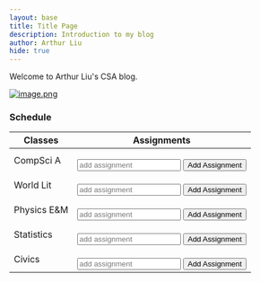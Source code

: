 ```yaml
---
layout: base
title: Title Page
description: Introduction to my blog
author: Arthur Liu
hide: true
---
```


Welcome to Arthur Liu's CSA blog.

[![image.png](https://i.postimg.cc/90K7ymVs/image.png)](https://postimg.cc/zHwvr1yk)

### Schedule

<table id="schedule">
  <thead>
    <tr>
      <th>Classes</th>
      <th>Assignments</th>
    </tr>
  </thead>
  <tbody>
    <tr>
      <td>CompSci A</td>
      <td>
        <ul id="csa-assignments"></ul>
        <input type="text" id="csa-assignment" placeholder="add assignment">
        <button onclick="add('csa')">Add Assignment</button>
      </td>
    </tr>
    <tr>
      <td>World Lit</td>
      <td>
        <ul id="lit-assignments"></ul>
        <input type="text" id="lit-assignment" placeholder="add assignment">
        <button onclick="add('lit')">Add Assignment</button>
      </td>
    </tr>
    <tr>
      <td>Physics E&M</td>
      <td>
        <ul id="enm-assignments"></ul>
        <input type="text" id="enm-assignment" placeholder="add assignment">
        <button onclick="add('enm')">Add Assignment</button>
      </td>
    </tr>
    <tr>
      <td>Statistics</td>
      <td>
        <ul id="stats-assignments"></ul>
        <input type="text" id="stats-assignment" placeholder="add assignment">
        <button onclick="add('stats')">Add Assignment</button>
      </td>
    </tr>
    <tr>
      <td>Civics</td>
      <td>
        <ul id="civics-assignments"></ul>
        <input type="text" id="civics-assignment" placeholder="add assignment">
        <button onclick="add('civics')">Add Assignment</button>
      </td>
    </tr>
  </tbody>
</table>

<script>
  // classes
  const CLASSES = ['csa', 'lit', 'enm', 'stats', 'civics'];

  // load assignments from local storage
  document.addEventListener('DOMContentLoaded', function() {
    CLASSES.forEach(cls => {
      const assignments = JSON.parse(localStorage.getItem(cls + '-assignments')) || [];
      assignments.forEach(assignment => list(cls, assignment));
    });
  });

  // add assignments
  function add(classId) {
    const input = document.getElementById(classId + '-assignment');
    const value = input.value.trim();
    if (value) {
      list(classId, value);
      save(classId, value);
      input.value = '';
    }
  }

  // add the assignment to the list
  function list(classId, value) {
    const ul = document.getElementById(classId + '-assignments');
    const li = document.createElement('li');
    li.textContent = value;
    li.onclick = function() {
      ul.removeChild(li);
      remove(classId, value);
    };
    ul.appendChild(li);
  }

  // save the assignment to local storage
  function save(classId, value) {
    const assignments = JSON.parse(localStorage.getItem(classId + '-assignments')) || [];
    assignments.push(value);
    localStorage.setItem(classId + '-assignments', JSON.stringify(assignments));
  }

  // remove on click
  function remove(classId, value) {
    assignments = JSON.parse(localStorage.getItem(classId + '-assignments')) || [];
    localStorage.setItem(classId + '-assignments', JSON.stringify(assignments.filter(assignment => assignment !== value)));
  }
</script>
